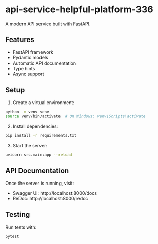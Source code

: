# api-service-helpful-platform-336

A modern API service built with FastAPI.

## Features

- FastAPI framework
- Pydantic models
- Automatic API documentation
- Type hints
- Async support

## Setup

1. Create a virtual environment:
```bash
python -m venv venv
source venv/bin/activate  # On Windows: venv\Scripts\activate
```

2. Install dependencies:
```bash
pip install -r requirements.txt
```

3. Start the server:
```bash
uvicorn src.main:app --reload
```

## API Documentation

Once the server is running, visit:
- Swagger UI: http://localhost:8000/docs
- ReDoc: http://localhost:8000/redoc

## Testing

Run tests with:
```bash
pytest
```
